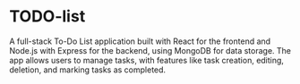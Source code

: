 # TODO-list
A full-stack To-Do List application built with React for the frontend and Node.js with Express for the backend, using MongoDB for data storage. The app allows users to manage tasks, with features like task creation, editing, deletion, and marking tasks as completed.
